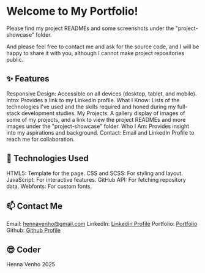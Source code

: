 # Welcome to My Portfolio!

Please find my project READMEs and some screenshots under the "project-showcase" folder. 

And please feel free to contact me and ask for the source code, and I will be happy to share it with you, although I cannot make project repositories public.


## :sparkles: Features
Responsive Design: Accessible on all devices (desktop, tablet, and mobile).
Intro: Provides a link to my LinkedIn profile.
What I Know: Lists of the technologies I've used and the skills required and honed during my full-stack development studies.
My Projects: A gallery display of images of some of my projects, and a link to view the project READMEs and more images under the "project-showcase" folder.
Who I Am: Provides insight into my aspirations and background.
Contact: Email and LinkedIn Profile to reach me for collaboration.


## :wrench: Technologies Used
HTML5: Template for the page.
CSS and SCSS: For styling and layout.
JavaScript: For interactive features.
GitHub API: For fetching repository data.
Webfonts: For custom fonts.


## :mailbox: Contact Me

Email: hennavenho@gmail.com
LinkedIn: <a href="https://www.linkedin.com/in/henna-venho" target="_blank"
                    rel="noopener noreferrer">LinkedIn Profile</a>
Portfolio: <a href="https://hennavenho.github.io/Portfolio/" target="_blank"
                    rel="noopener noreferrer">Portfolio</a>
Github: <a href="https://github.com/HennaVenho" target="_blank"
                    rel="noopener noreferrer">Github Profile</a>


## :sunglasses: Coder 

Henna Venho
2025